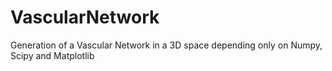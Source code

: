 # VascularNetwork
Generation of a Vascular Network in a 3D space depending only on Numpy, Scipy and Matplotlib
